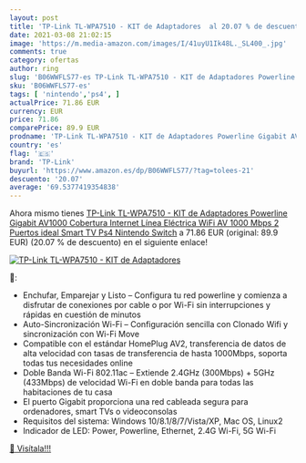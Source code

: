 ```yaml
---
layout: post
title: 'TP-Link TL-WPA7510 - KIT de Adaptadores  al 20.07 % de descuento'
date: 2021-03-08 21:02:15
image: 'https://m.media-amazon.com/images/I/41uyU1Ik48L._SL400_.jpg'
comments: true
category: ofertas
author: ring
slug: 'B06WWFLS77-es TP-Link TL-WPA7510 - KIT de Adaptadores Powerline Gigabit...'
sku: 'B06WWFLS77-es'
tags: [ 'nintendo','ps4', ]
actualPrice: 71.86 EUR
currency: EUR
price: 71.86
comparePrice: 89.9 EUR
prodname: 'TP-Link TL-WPA7510 - KIT de Adaptadores Powerline Gigabit AV1000 Cobertura Internet  Línea Eléctrica  WiFi AV 1000 Mbps 2 Puertos  ideal Smart TV  Ps4  Nintendo Switch'
country: 'es'
flag: '🇪🇸'
brand: 'TP-Link'
buyurl: 'https://www.amazon.es/dp/B06WWFLS77/?tag=tolees-21'
descuento: '20.07'
average: '69.5377419354838'
---
```


Ahora mismo tienes [TP-Link TL-WPA7510 - KIT de Adaptadores Powerline Gigabit AV1000 Cobertura Internet  Línea Eléctrica  WiFi AV 1000 Mbps 2 Puertos  ideal Smart TV  Ps4  Nintendo Switch](https://www.amazon.es/dp/B06WWFLS77/?tag=tolees-21) a 71.86 EUR (original: 89.9 EUR) (20.07 %  de descuento) en el siguiente enlace!

[![TP-Link TL-WPA7510 - KIT de Adaptadores ](https://m.media-amazon.com/images/I/41uyU1Ik48L._SL400_.jpg)](https://www.amazon.es/dp/B06WWFLS77/?tag=tolees-21)

🔎:

- Enchufar, Emparejar y Listo – Configura tu red powerline y comienza a disfrutar de conexiones por cable o por Wi-Fi sin interrupciones y rápidas en cuestión de minutos
- Auto-Sincronización Wi-Fi – Configuración sencilla con Clonado Wifi y sincronización con Wi-Fi Move
- Compatible con el estándar HomePlug AV2, transferencia de datos de alta velocidad con tasas de transferencia de hasta 1000Mbps, soporta todas tus necesidades online
- Doble Banda Wi-Fi 802.11ac – Extiende 2.4GHz (300Mbps) + 5GHz (433Mbps) de velocidad Wi-Fi en doble banda para todas las habitaciones de tu casa
- El puerto Gigabit proporciona una red cableada segura para ordenadores, smart TVs o videoconsolas
- Requisitos del sistema: Windows 10/8.1/8/7/Vista/XP, Mac OS, Linux2
- Indicador de LED: Power, Powerline, Ethernet, 2.4G Wi-Fi, 5G Wi-Fi

[🛒 Visítala!!!](https://www.amazon.es/dp/B06WWFLS77/?tag=tolees-21)
